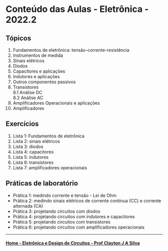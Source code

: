 # Conteúdo das Aulas - Eletrônica - 2022.2

## Tópicos
1. Fundamentos de eletrônica: tensão-corrente-resistência
2. Instrumentos de medida
3. Sinais elétricos
4. Diodos
5. Capacitores e aplicações
6. Indutores e aplicações
7. Outros componentes passivos
8. Transistores  
   8.1 Análise DC  
   8.2 Análise AC
9. Amplificadores Operacionais e aplicações
10. Amplificadores

## Exercícios
1. Lista 1: Fundamentos de eletrônica
2. Lista 2: sinais elétricos
3. Lista 3: diodos
4. Lista 4: capacitores
5. Lista 5: indutores
6. Lista 6: transistores
7. Lista 7: amplificadores operacionais

## Práticas de laboratório
- Prática 1: medindo corrente e tensão - Lei de Ohm
- Prática 2: medindo sinais elétricos de corrente contínua (CC) e corrente alternada (CA)
- Prática 3: projetando circuitos com diodos
- Prática 4: projetando circuitos com indutores e capacitores
- Prática 5: projetando circuitos com transistores
- Prática 6: projetando circuitos com amplificadores operacionais

____
#### [Home - Eletrônica e Design de Circuitos - Prof Clayton J A Silva](/eletronica.md)
